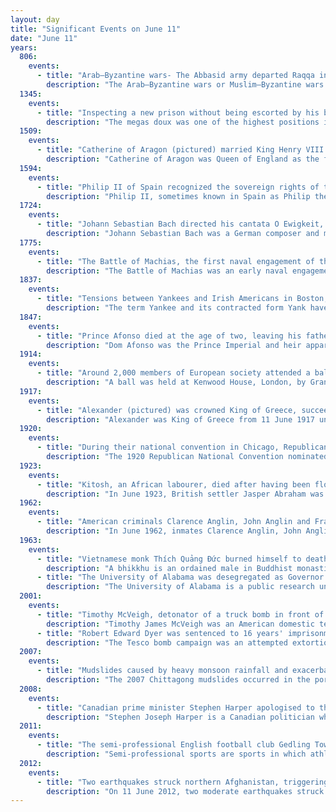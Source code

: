 ```yaml
---
layout: day
title: "Significant Events on June 11"
date: "June 11"
years:
  806:
    events:
      - title: "Arab–Byzantine wars- The Abbasid army departed Raqqa in northern Syria to begin an invasion of Byzantine-controlled Asia Minor."
        description: "The Arab–Byzantine wars or Muslim–Byzantine wars were a series of wars from the 7th to 11th centuries between multiple Arab dynasties and the Byzantine Empire. The Muslim Arab Caliphates conquered large parts of the Christian Byzantine empire and unsuccessfully attacked the Byzantine capital of Constantinople. The frontier between the warring states remained almost static for three centuries of frequent warfare, before the Byzantines were able to recapture some of the lost territory."
  1345:
    events:
      - title: "Inspecting a new prison without being escorted by his bodyguard, the megas doux Alexios Apokaukos, chief minister of the Byzantine Empire, was lynched by the prisoners."
        description: "The megas doux was one of the highest positions in the hierarchy of the later Byzantine Empire, denoting the commander-in-chief of the Byzantine navy. It is sometimes also given in English by the half-Latinizations megaduke or megadux. The Greek word δούξ is the Hellenized form of the Latin term dux, meaning leader or commander."
  1509:
    events:
      - title: "Catherine of Aragon (pictured) married King Henry VIII of England, becoming the first of his six wives."
        description: "Catherine of Aragon was Queen of England as the first wife of King Henry VIII from their marriage on 11 June 1509 until its annulment on 23 May 1533. She was Princess of Wales while married to Henry's elder brother, Arthur, Prince of Wales, for a short period before his death."
  1594:
    events:
      - title: "Philip II of Spain recognized the sovereign rights of the principalía, local Philippine nobles and chieftains who had converted to Catholicism."
        description: "Philip II, sometimes known in Spain as Philip the Prudent, was King of Spain from 1556, King of Portugal from 1580, and King of Naples and Sicily from 1554 until his death in 1598. He was also jure uxoris King of England and Ireland from his marriage to Queen Mary I in 1554 until her death in 1558. Further, he was Duke of Milan from 1540. From 1555, he was Lord of the Seventeen Provinces of the Netherlands."
  1724:
    events:
      - title: "Johann Sebastian Bach directed his cantata O Ewigkeit, du Donnerwort, BWV 20 in Leipzig on the first Sunday after Trinity, beginning his chorale cantata cycle."
        description: "Johann Sebastian Bach was a German composer and musician of the late Baroque period. He is known for his prolific output across a variety of instruments and forms, including the orchestral Brandenburg Concertos; solo instrumental works such as the cello suites and sonatas and partitas for solo violin; keyboard works such as the Goldberg Variations and The Well-Tempered Clavier; organ works such as the Schübler Chorales and the Toccata and Fugue in D minor; and choral works such as the St Matthew Passion and the Mass in B minor. Since the 19th-century Bach Revival, he has been widely regarded as one of the greatest composers in the history of Western music."
  1775:
    events:
      - title: "The Battle of Machias, the first naval engagement of the American Revolutionary War, commenced in and around the port of Machias in what is now eastern Maine."
        description: "The Battle of Machias was an early naval engagement of the American Revolutionary War, also known as the Battle of the Margaretta, fought around the port of Machias, Maine."
  1837:
    events:
      - title: "Tensions between Yankees and Irish Americans in Boston, Massachusetts, erupted in the Broad Street Riot."
        description: "The term Yankee and its contracted form Yank have several interrelated meanings, all referring to people from the United States. Their various meanings depend on the context, and may refer to New Englanders, the Northeastern United States, the Northern United States, or to people from the US in general. Many of the earlier immigrants to the northeast from Ireland, Italy, Poland, and other regions of Europe, use the term to refer to the English familes that first settled the New England region"
  1847:
    events:
      - title: "Prince Afonso died at the age of two, leaving his father Pedro II, the last emperor of Brazil, without a male heir."
        description: "Dom Afonso was the Prince Imperial and heir apparent to the throne of the Empire of Brazil. Born in Rio de Janeiro, he was the eldest child of Emperor Dom Pedro II and Dona Teresa Cristina of the Two Sicilies, and thus a member of the Brazilian branch of the House of Braganza."
  1914:
    events:
      - title: "Around 2,000 members of European society attended a ball at Kenwood House, England, in one of the last major social events before the outbreak of the First World War."
        description: "A ball was held at Kenwood House, London, by Grand Duke Michael Mikhailovich of Russia on 11 June 1914. The ball was held in honour of Michael's daughters Anastasia and Nadejda and marked the coming-out of the latter, who was aged 18. It was attended by a large number of British and foreign nobility, including King George V and Queen Mary, and was one of the last big social events before the start of the First World War. The night featured a dinner and dance demonstration by Maurice Mouvet and Florence Walton. The latter was the first royal command performance by American dancers; Mary specifically requested a demonstration of the controversial tango as she had not seen one before. A ball after the dinner was attended by 2,000 members of society and was accompanied by a Viennese orchestra."
  1917:
    events:
      - title: "Alexander (pictured) was crowned King of Greece, succeeding his father Constantine I, who had abdicated."
        description: "Alexander was King of Greece from 11 June 1917 until his death on 25 October 1920."
  1920:
    events:
      - title: "During their national convention in Chicago, Republican Party leaders gathered in negotiations at The Blackstone Hotel to select their presidential candidate, leading to the phrase 'smoke-filled room'."
        description: "The 1920 Republican National Convention nominated Ohio Senator Warren G. Harding for president and Massachusetts Governor Calvin Coolidge for vice president. The convention was held in Chicago, Illinois, at the Chicago Coliseum from June 8 to June 12, 1920, with 940 delegates. Under convention rules, a majority plus one, or at least 471 of the 940 delegates, was necessary for a nomination."
  1923:
    events:
      - title: "Kitosh, an African labourer, died after having been flogged by his British employer, in a case that eventually led to reform of the legal system of the Kenya Colony."
        description: "In June 1923, British settler Jasper Abraham was tried for the murder of African labourer Kitosh in the Kenya Colony. Kitosh had died after a flogging administered by Abraham and his employees at a farm near the town of Molo, Kenya. The jury, which was all-European and composed of Abraham's acquaintances, found him guilty of a lesser charge of 'grievous hurt' and he was sentenced to two years' imprisonment."
  1962:
    events:
      - title: "American criminals Clarence Anglin, John Anglin and Frank Morris escaped from Alcatraz Island, one of the United States' most famous prisons."
        description: "In June 1962, inmates Clarence Anglin, John Anglin, and Frank Morris escaped from Alcatraz Federal Penitentiary, a maximum-security prison located on Alcatraz Island in San Francisco Bay, California, United States. Late on the night of June 11 or early morning of June 12, the three men tucked papier-mâché model heads resembling their own likenesses into their beds, broke out of the main prison building via ventilation ducts and an unguarded utility corridor, and departed the island aboard an improvised inflatable raft to an uncertain fate. A fourth conspirator, Allen West, failed in his escape attempt and remained on the island."
  1963:
    events:
      - title: "Vietnamese monk Thích Quảng Đức burned himself to death in Saigon to protest the persecution of Buddhists by Catholic South Vietnamese President Ngo Dinh Diem's administration."
        description: "A bhikkhu is an ordained male in Buddhist monasticism. Male, and female monastics (bhikkhunī), are members of the Sangha."
      - title: "The University of Alabama was desegregated as Governor George Wallace stepped aside after defiantly blocking the entrance to an auditorium (pictured)."
        description: "The University of Alabama is a public research university in Tuscaloosa, Alabama, United States. Established in 1820 and opened to students in 1831, the University of Alabama is the oldest and largest of the public universities in Alabama as well as the University of Alabama System. It is classified among 'R1- Doctoral Universities – Very high research activity'."
  2001:
    events:
      - title: "Timothy McVeigh, detonator of a truck bomb in front of the Oklahoma federal building, was executed by lethal injection for using a weapon of mass destruction, among other charges."
        description: "Timothy James McVeigh was an American domestic terrorist who masterminded and perpetrated the Oklahoma City bombing on April 19, 1995. The bombing itself killed 167 people, including 19 children, injured 684, and destroyed one-third of the Alfred P. Murrah Federal Building. A rescue worker was killed after the bombing when debris struck his head, bringing the total to 168 killed. It remains the deadliest act of domestic terrorism in U.S. history."
      - title: "Robert Edward Dyer was sentenced to 16 years' imprisonment for conducting a six-month-long letter-bomb campaign against the British supermarket chain Tesco."
        description: "The Tesco bomb campaign was an attempted extortion against British supermarket chain Tesco which started in Bournemouth, England, in August 2000 and led to one of the largest and most secretive operations ever undertaken by Dorset Police. During the campaign, a blackmailer identified by the pseudonym 'Sally' sent letters to Tesco stores threatening to harm customers if his demands—for Clubcards, modified so that the holder could withdraw cash from ATMs—were not met."
  2007:
    events:
      - title: "Mudslides caused by heavy monsoon rainfall and exacerbated by hill cutting killed at least 128 people in Chittagong, Bangladesh."
        description: "The 2007 Chittagong mudslides occurred in the port city of Chittagong in south-eastern Bangladesh. On 11 June 2007, heavy monsoon rainfall caused mudslides that engulfed slums around the hilly areas of the city. Experts had previously warned the increasing likelihood of landslides due to the Bangladesh government's failure in curbing the illegal hill cutting taking place in Chittagong."
  2008:
    events:
      - title: "Canadian prime minister Stephen Harper apologised to the First Nations for past governments' policies of forced assimilation."
        description: "Stephen Joseph Harper is a Canadian politician who served as the 22nd prime minister of Canada from 2006 to 2015. He is to date the only prime minister to have come from the modern-day Conservative Party of Canada, serving as the party's first leader from 2004 to 2015."
  2011:
    events:
      - title: "The semi-professional English football club Gedling Town F.C. withdrew from league football, shortly before its dissolution."
        description: "Semi-professional sports are sports in which athletes are not participating on a full-time basis, but still receive some payment. Semi-professionals are not amateur because they receive regular payment from their team, but generally at a considerably lower rate than a full-time professional athlete. As a result, semi-professional players frequently have full-time employment elsewhere. A semi-pro player or team could also be one that represents a place of employment that only the employees are allowed to play on. In this case, it is considered semi-pro because their employer pays them, but for their regular job, not for playing on the company's team."
  2012:
    events:
      - title: "Two earthquakes struck northern Afghanistan, triggering a massive landslide that buried a village and killed 75 people."
        description: "On 11 June 2012, two moderate earthquakes struck northern Afghanistan, causing a large landslide. The landslide buried the town of Sayi Hazara, trapping 71 people. After four days of digging, only five bodies were recovered and the search was called off. Overall, 75 people were killed and 13 others were injured."
---
```

